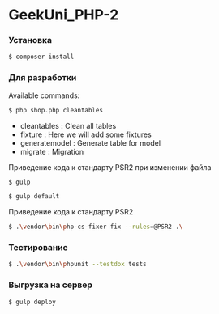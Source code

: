 # GeekUni_PHP-2

### Установка

```sh
$ composer install
```

### Для разработки

Available commands:

```sh
$ php shop.php cleantables
```


 * cleantables : Clean all tables
 * fixture : Here we will add some fixtures
 * generatemodel : Generate table for model
 * migrate  : Migration

Приведение кода к стандарту PSR2 при изменении файла

```sh
$ gulp
```
```sh
$ gulp default
```

Приведение кода к стандарту PSR2
```sh
$ .\vendor\bin\php-cs-fixer fix --rules=@PSR2 .\
```

### Тестирование

```sh
$ .\vendor\bin\phpunit --testdox tests
```

### Выгрузка на сервер

```sh
$ gulp deploy
```
